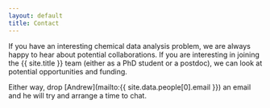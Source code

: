 ```yaml
---
layout: default
title: Contact
---
```


If you have an interesting chemical data analysis problem, we are always happy to hear about potential collaborations. 
If you are interesting in joining the {{ site.title }} team (either as a PhD student or a postdoc), we can look at potential opportunities and funding. 

Either way, drop [Andrew](mailto:{{ site.data.people[0].email }}) an email and he will try and arrange a time to chat. 